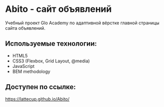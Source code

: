 # Abito - сайт объявлений
Учебный проект Glo Academy по адаптивной вёрстке главной страницы сайта объявлений.
## Используемые технологии:
- HTML5
- CSS3 (Flexbox, Grid Layout, @media)
- JavaScript
- BEM methodology
## Доступен по ссылке:
https://lattecup.github.io/Abito/
